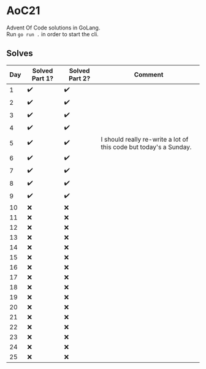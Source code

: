 # AoC21
Advent Of Code solutions in GoLang.<br />
Run `go run .` in order to start the cli.

## Solves

| Day |      Solved Part 1?        | Solved Part 2? |  Comment |
| --- | --- | --- | --- |
|   1  | :heavy_check_mark: | :heavy_check_mark: |  |
|   2  | :heavy_check_mark: | :heavy_check_mark: |  |
|   3  | :heavy_check_mark: | :heavy_check_mark: |  |
|   4  | :heavy_check_mark: | :heavy_check_mark: |  |
|   5  | :heavy_check_mark: | :heavy_check_mark: | I should really re-write a lot of this code but today's a Sunday. |
|   6  | :heavy_check_mark: | :heavy_check_mark: |  |
|   7  | :heavy_check_mark: | :heavy_check_mark: |  |
|   8  | :heavy_check_mark: | :heavy_check_mark: |  |
|   9  | :heavy_check_mark: | :heavy_check_mark: |  |
|  10  | :x: | :x: |  |
|  11  | :x: | :x: |  |
|  12  | :x: | :x: |  |
|  13  | :x: | :x: |  |
|  14  | :x: | :x: |  |
|  15  | :x: | :x: |  |
|  16  | :x: | :x: |  |
|  17  | :x: | :x: |  |
|  18  | :x: | :x: |  |
|  19  | :x: | :x: |  |
|  20  | :x: | :x: |  |
|  21  | :x: | :x: |  |
|  22  | :x: | :x: |  |
|  23  | :x: | :x: |  |
|  24  | :x: | :x: |  |
|  25  | :x: | :x: |  |
